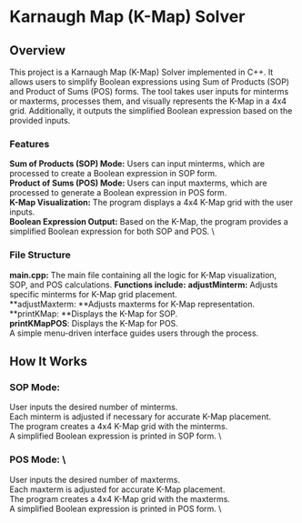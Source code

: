 # Karnaugh Map (K-Map) Solver
## **Overview**
This project is a Karnaugh Map (K-Map) Solver implemented in C++. It allows users to simplify Boolean expressions using Sum of Products (SOP) and Product of Sums (POS) forms. The tool takes user inputs for minterms or maxterms, processes them, and visually represents the K-Map in a 4x4 grid. Additionally, it outputs the simplified Boolean expression based on the provided inputs.
### Features
**Sum of Products (SOP) Mode:** Users can input minterms, which are processed to create a Boolean expression in SOP form. \
**Product of Sums (POS) Mode:** Users can input maxterms, which are processed to generate a Boolean expression in POS form. \
**K-Map Visualization:** The program displays a 4x4 K-Map grid with the user inputs. \
**Boolean Expression Output:** Based on the K-Map, the program provides a simplified Boolean expression for both SOP and POS. \
### File Structure 

**main.cpp:** The main file containing all the logic for K-Map visualization, SOP, and POS calculations.
**Functions include:**
**adjustMinterm:** Adjusts specific minterms for K-Map grid placement. \
**adjustMaxterm: **Adjusts maxterms for K-Map representation. \
**printKMap: **Displays the K-Map for SOP. \
**printKMapPOS**: Displays the K-Map for POS. \
A simple menu-driven interface guides users through the process. 

## How It Works
### SOP Mode:

User inputs the desired number of minterms. \
Each minterm is adjusted if necessary for accurate K-Map placement. \
The program creates a 4x4 K-Map grid with the minterms. \
A simplified Boolean expression is printed in SOP form. \
### POS Mode: \
User inputs the desired number of maxterms. \
Each maxterm is adjusted for accurate K-Map placement. \
The program creates a 4x4 K-Map grid with the maxterms. \
A simplified Boolean expression is printed in POS form. \
